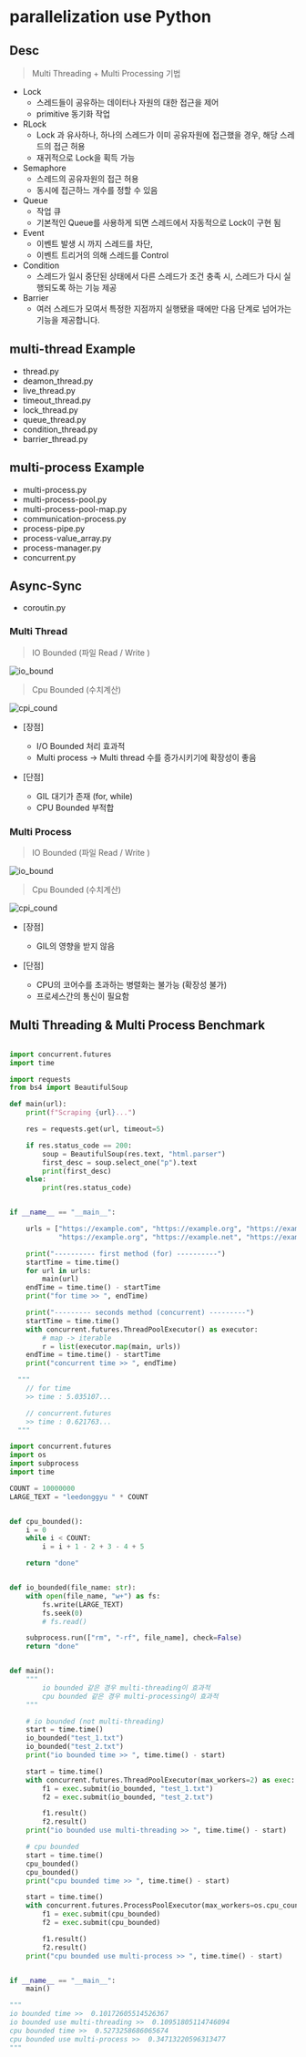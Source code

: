 # parallelization use Python

## Desc

> Multi Threading + Multi Processing 기법

- Lock
  - 스레드들이 공유하는 데이터나 자원의 대한 접근을 제어
  - primitive 동기화 작업
- RLock
  - Lock 과 유사하나, 하나의 스레드가 이미 공유자원에 접근했을 경우, 해당 스레드의 접근 허용
  - 재귀적으로 Lock을 획득 가능
- Semaphore
  - 스레드의 공유자원의 접근 허용
  - 동시에 접근하느 개수를 정할 수 있음
- Queue
  - 작업 큐
  - 기본적인 Queue를 사용하게 되면 스레드에서 자동적으로 Lock이 구현 됨
- Event
  - 이벤트 발생 시 까지 스레드를 차단,
  - 이벤트 트리거의 의해 스레드를 Control
- Condition
  - 스레드가 일시 중단된 상태에서 다른 스레드가 조건 충족 시, 스레드가 다시 실행되도록 하는 기능 제공
- Barrier
  - 여러 스레드가 모여서 특정한 지점까지 실행됐을 때에만 다음 단계로 넘어가는 기능을 제공합니다.

## multi-thread Example

- thread.py
- deamon_thread.py
- live_thread.py
- timeout_thread.py
- lock_thread.py
- queue_thread.py
- condition_thread.py
- barrier_thread.py

## multi-process Example

- multi-process.py
- multi-process-pool.py
- multi-process-pool-map.py
- communication-process.py
- process-pipe.py
- process-value_array.py
- process-manager.py
- concurrent.py

## Async-Sync

- coroutin.py

### Multi Thread

> IO Bounded (파일 Read / Write )

![io_bound](./public/io_bounded.png)

> Cpu Bounded (수치계산)

![cpi_cound](./public/cpu_bounded.png)

- [장점]

  - I/O Bounded 처리 효과적
  - Multi process -> Multi thread 수를 증가시키기에 확장성이 좋음

- [단점]

  - GIL 대기가 존재 (for, while)
  - CPU Bounded 부적합

### Multi Process

> IO Bounded (파일 Read / Write )

![io_bound](./public/process_io_bound.png)

> Cpu Bounded (수치계산)

![cpi_cound](./public/process_cpu_bound.png)

- [장점]

  - GIL의 영향을 받지 않음

- [단점]
  - CPU의 코어수를 초과하는 병렬화는 불가능 (확장성 불가)
  - 프로세스간의 통신이 필요함

## Multi Threading & Multi Process Benchmark

```python

import concurrent.futures
import time

import requests
from bs4 import BeautifulSoup

def main(url):
    print(f"Scraping {url}...")

    res = requests.get(url, timeout=5)

    if res.status_code == 200:
        soup = BeautifulSoup(res.text, "html.parser")
        first_desc = soup.select_one("p").text
        print(first_desc)
    else:
        print(res.status_code)


if __name__ == "__main__":

    urls = ["https://example.com", "https://example.org", "https://example.net", "https://example.com",
            "https://example.org", "https://example.net", "https://example.com", "https://example.org", "https://example.net"]

    print("---------- first method (for) ----------")
    startTime = time.time()
    for url in urls:
        main(url)
    endTime = time.time() - startTime
    print("for time >> ", endTime)

    print("--------- seconds method (concurrent) ---------")
    startTime = time.time()
    with concurrent.futures.ThreadPoolExecutor() as executor:
        # map -> iterable
        r = list(executor.map(main, urls))
    endTime = time.time() - startTime
    print("concurrent time >> ", endTime)

  """
    // for time
    >> time : 5.035107...

    // concurrent.futures
    >> time : 0.621763...
  """
```

```python
import concurrent.futures
import os
import subprocess
import time

COUNT = 10000000
LARGE_TEXT = "leedonggyu " * COUNT


def cpu_bounded():
    i = 0
    while i < COUNT:
        i = i + 1 - 2 + 3 - 4 + 5

    return "done"


def io_bounded(file_name: str):
    with open(file_name, "w+") as fs:
        fs.write(LARGE_TEXT)
        fs.seek(0)
        # fs.read()

    subprocess.run(["rm", "-rf", file_name], check=False)
    return "done"


def main():
    """
        io bounded 같은 경우 multi-threading이 효과적
        cpu bounded 같은 경우 multi-processing이 효과적
    """

    # io bounded (not multi-threading)
    start = time.time()
    io_bounded("test_1.txt")
    io_bounded("test_2.txt")
    print("io bounded time >> ", time.time() - start)

    start = time.time()
    with concurrent.futures.ThreadPoolExecutor(max_workers=2) as exec:
        f1 = exec.submit(io_bounded, "test_1.txt")
        f2 = exec.submit(io_bounded, "test_2.txt")

        f1.result()
        f2.result()
    print("io bounded use multi-threading >> ", time.time() - start)

    # cpu bounded
    start = time.time()
    cpu_bounded()
    cpu_bounded()
    print("cpu bounded time >> ", time.time() - start)

    start = time.time()
    with concurrent.futures.ProcessPoolExecutor(max_workers=os.cpu_count()) as exec:
        f1 = exec.submit(cpu_bounded)
        f2 = exec.submit(cpu_bounded)

        f1.result()
        f2.result()
    print("cpu bounded use multi-process >> ", time.time() - start)


if __name__ == "__main__":
    main()

"""
io bounded time >>  0.10172605514526367
io bounded use multi-threading >>  0.10951805114746094
cpu bounded time >>  0.5273258686065674
cpu bounded use multi-process >>  0.34713220596313477
"""
```

